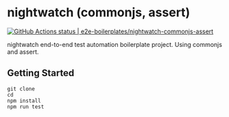 # nightwatch (commonjs, assert)
[![GitHub Actions status | e2e-boilerplates/nightwatch-commonjs-assert](https://github.com/e2e-boilerplates/nightwatch-commonjs-assert/workflows/NodeCI/badge.svg)](https://github.com/e2e-boilerplates/nightwatch-commonjs-assert/actions?workflow=NodeCI)

nightwatch end-to-end test automation boilerplate project. Using commonjs and assert.

## Getting Started 

    git clone 
    cd 
    npm install 
    npm run test
